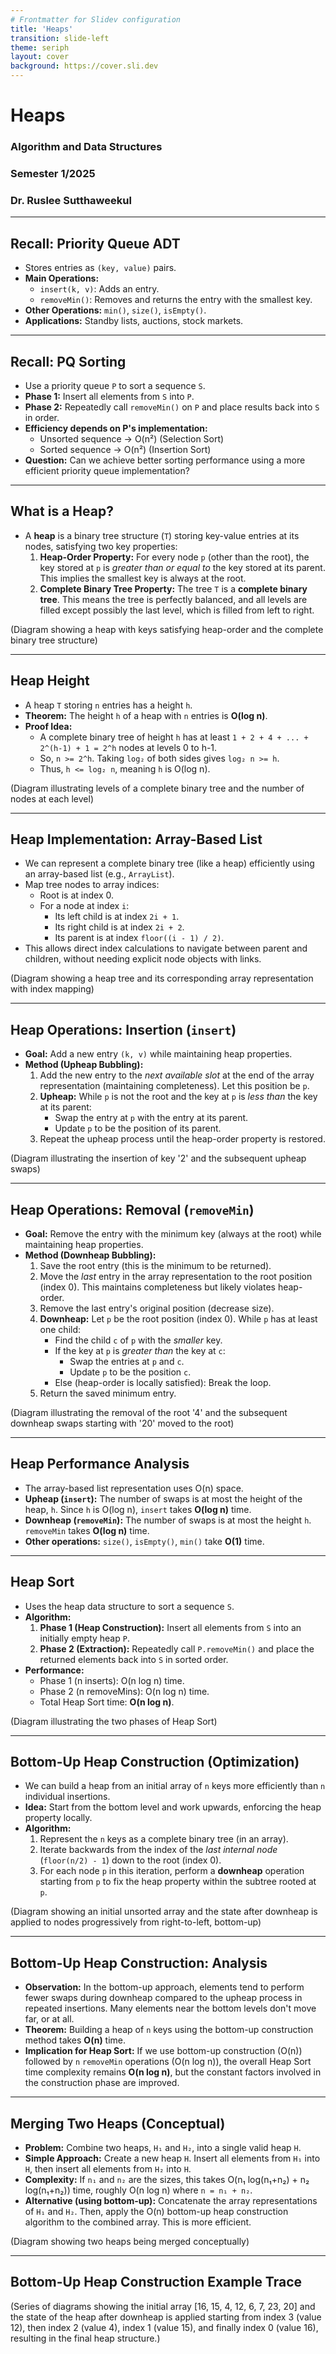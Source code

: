 ```yaml
---
# Frontmatter for Slidev configuration
title: 'Heaps'
transition: slide-left
theme: seriph
layout: cover
background: https://cover.sli.dev
---
```


# Heaps
### Algorithm and Data Structures
### Semester 1/2025
### Dr. Ruslee Sutthaweekul

---

## Recall: Priority Queue ADT

* Stores entries as `(key, value)` pairs.
* **Main Operations:**
    * `insert(k, v)`: Adds an entry.
    * `removeMin()`: Removes and returns the entry with the smallest key.
* **Other Operations:** `min()`, `size()`, `isEmpty()`.
* **Applications:** Standby lists, auctions, stock markets.

---

## Recall: PQ Sorting

* Use a priority queue `P` to sort a sequence `S`.
* **Phase 1:** Insert all elements from `S` into `P`.
* **Phase 2:** Repeatedly call `removeMin()` on `P` and place results back into `S` in order.
* **Efficiency depends on P's implementation:**
    * Unsorted sequence -> O(n²) (Selection Sort)
    * Sorted sequence -> O(n²) (Insertion Sort)
* **Question:** Can we achieve better sorting performance using a more efficient priority queue implementation?

---

## What is a Heap?

* A **heap** is a binary tree structure (`T`) storing key-value entries at its nodes, satisfying two key properties:
    1.  **Heap-Order Property:** For every node `p` (other than the root), the key stored at `p` is *greater than or equal to* the key stored at its parent. This implies the smallest key is always at the root.
    2.  **Complete Binary Tree Property:** The tree `T` is a **complete binary tree**. This means the tree is perfectly balanced, and all levels are filled except possibly the last level, which is filled from left to right.

(Diagram showing a heap with keys satisfying heap-order and the complete binary tree structure)

---

## Heap Height

* A heap `T` storing `n` entries has a height `h`.
* **Theorem:** The height `h` of a heap with `n` entries is **O(log n)**.
* **Proof Idea:**
    * A complete binary tree of height `h` has at least `1 + 2 + 4 + ... + 2^(h-1) + 1 = 2^h` nodes at levels 0 to h-1.
    * So, `n >= 2^h`. Taking `log₂` of both sides gives `log₂ n >= h`.
    * Thus, `h <= log₂ n`, meaning `h` is O(log n).

(Diagram illustrating levels of a complete binary tree and the number of nodes at each level)

---

## Heap Implementation: Array-Based List

* We can represent a complete binary tree (like a heap) efficiently using an array-based list (e.g., `ArrayList`).
* Map tree nodes to array indices:
    * Root is at index 0.
    * For a node at index `i`:
        * Its left child is at index `2i + 1`.
        * Its right child is at index `2i + 2`.
        * Its parent is at index `floor((i - 1) / 2)`.
* This allows direct index calculations to navigate between parent and children, without needing explicit node objects with links.

(Diagram showing a heap tree and its corresponding array representation with index mapping)

---

## Heap Operations: Insertion (`insert`)

* **Goal:** Add a new entry `(k, v)` while maintaining heap properties.
* **Method (Upheap Bubbling):**
    1.  Add the new entry to the *next available slot* at the end of the array representation (maintaining completeness). Let this position be `p`.
    2.  **Upheap:** While `p` is not the root and the key at `p` is *less than* the key at its parent:
        * Swap the entry at `p` with the entry at its parent.
        * Update `p` to be the position of its parent.
    3.  Repeat the upheap process until the heap-order property is restored.

(Diagram illustrating the insertion of key '2' and the subsequent upheap swaps)

---

## Heap Operations: Removal (`removeMin`)

* **Goal:** Remove the entry with the minimum key (always at the root) while maintaining heap properties.
* **Method (Downheap Bubbling):**
    1.  Save the root entry (this is the minimum to be returned).
    2.  Move the *last* entry in the array representation to the root position (index 0). This maintains completeness but likely violates heap-order.
    3.  Remove the last entry's original position (decrease size).
    4.  **Downheap:** Let `p` be the root position (index 0). While `p` has at least one child:
        * Find the child `c` of `p` with the *smaller* key.
        * If the key at `p` is *greater than* the key at `c`:
            * Swap the entries at `p` and `c`.
            * Update `p` to be the position `c`.
        * Else (heap-order is locally satisfied): Break the loop.
    5.  Return the saved minimum entry.

(Diagram illustrating the removal of the root '4' and the subsequent downheap swaps starting with '20' moved to the root)

---

## Heap Performance Analysis

* The array-based list representation uses O(n) space.
* **Upheap (`insert`):** The number of swaps is at most the height of the heap, `h`. Since `h` is O(log n), `insert` takes **O(log n)** time.
* **Downheap (`removeMin`):** The number of swaps is at most the height `h`. `removeMin` takes **O(log n)** time.
* **Other operations:** `size()`, `isEmpty()`, `min()` take **O(1)** time.

---

## Heap Sort

* Uses the heap data structure to sort a sequence `S`.
* **Algorithm:**
    1.  **Phase 1 (Heap Construction):** Insert all elements from `S` into an initially empty heap `P`.
    2.  **Phase 2 (Extraction):** Repeatedly call `P.removeMin()` and place the returned elements back into `S` in sorted order.
* **Performance:**
    * Phase 1 (n inserts): O(n log n) time.
    * Phase 2 (n removeMins): O(n log n) time.
    * Total Heap Sort time: **O(n log n)**.

(Diagram illustrating the two phases of Heap Sort)

---

## Bottom-Up Heap Construction (Optimization)

* We can build a heap from an initial array of `n` keys more efficiently than `n` individual insertions.
* **Idea:** Start from the bottom level and work upwards, enforcing the heap property locally.
* **Algorithm:**
    1.  Represent the `n` keys as a complete binary tree (in an array).
    2.  Iterate backwards from the index of the *last internal node* (`floor(n/2) - 1`) down to the root (index 0).
    3.  For each node `p` in this iteration, perform a **downheap** operation starting from `p` to fix the heap property within the subtree rooted at `p`.

(Diagram showing an initial unsorted array and the state after downheap is applied to nodes progressively from right-to-left, bottom-up)

---

## Bottom-Up Heap Construction: Analysis

* **Observation:** In the bottom-up approach, elements tend to perform fewer swaps during downheap compared to the upheap process in repeated insertions. Many elements near the bottom levels don't move far, or at all.
* **Theorem:** Building a heap of `n` keys using the bottom-up construction method takes **O(n)** time.
* **Implication for Heap Sort:** If we use bottom-up construction (O(n)) followed by `n` `removeMin` operations (O(n log n)), the overall Heap Sort time complexity remains **O(n log n)**, but the constant factors involved in the construction phase are improved.

---

## Merging Two Heaps (Conceptual)

* **Problem:** Combine two heaps, `H₁` and `H₂`, into a single valid heap `H`.
* **Simple Approach:** Create a new heap `H`. Insert all elements from `H₁` into `H`, then insert all elements from `H₂` into `H`.
* **Complexity:** If `n₁` and `n₂` are the sizes, this takes O(n₁ log(n₁+n₂) + n₂ log(n₁+n₂)) time, roughly O(n log n) where `n = n₁ + n₂`.
* **Alternative (using bottom-up):** Concatenate the array representations of `H₁` and `H₂`. Then, apply the O(n) bottom-up heap construction algorithm to the combined array. This is more efficient.

(Diagram showing two heaps being merged conceptually)

---

## Bottom-Up Heap Construction Example Trace

(Series of diagrams showing the initial array [16, 15, 4, 12, 6, 7, 23, 20] and the state of the heap after downheap is applied starting from index 3 (value 12), then index 2 (value 4), index 1 (value 15), and finally index 0 (value 16), resulting in the final heap structure.)
